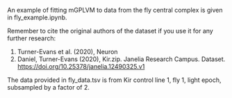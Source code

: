 An example of fitting mGPLVM to data from the fly central complex is given in fly_example.ipynb.

Remember to cite the original authors of the dataset if you use it for any further research:

1. Turner-Evans et al. (2020), Neuron
2. Daniel, Turner-Evans (2020), Kir.zip. Janelia Research Campus. Dataset. https://doi.org/10.25378/janelia.12490325.v1

The data provided in fly_data.tsv is from Kir control line 1, fly 1, light epoch, subsampled by a factor of 2.
